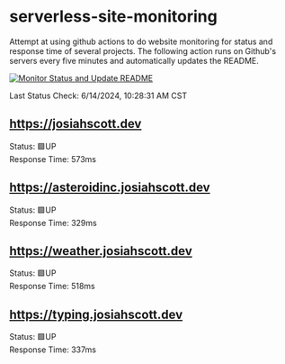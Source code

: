 # serverless-site-monitoring
Attempt at using github actions to do website monitoring for status and response time of several projects. The following action runs on Github's servers every five minutes and automatically updates the README.  

[![Monitor Status and Update README](https://github.com/JosiahSco/serverless-site-monitoring/actions/workflows/monitor.yaml/badge.svg)](https://github.com/JosiahSco/serverless-site-monitoring/actions/workflows/monitor.yaml)

Last Status Check: 6/14/2024, 10:28:31 AM CST

## https://josiahscott.dev
Status: 🟩UP  
Response Time: 573ms

## https://asteroidinc.josiahscott.dev
Status: 🟩UP  
Response Time: 329ms

## https://weather.josiahscott.dev
Status: 🟩UP  
Response Time: 518ms

## https://typing.josiahscott.dev
Status: 🟩UP  
Response Time: 337ms

